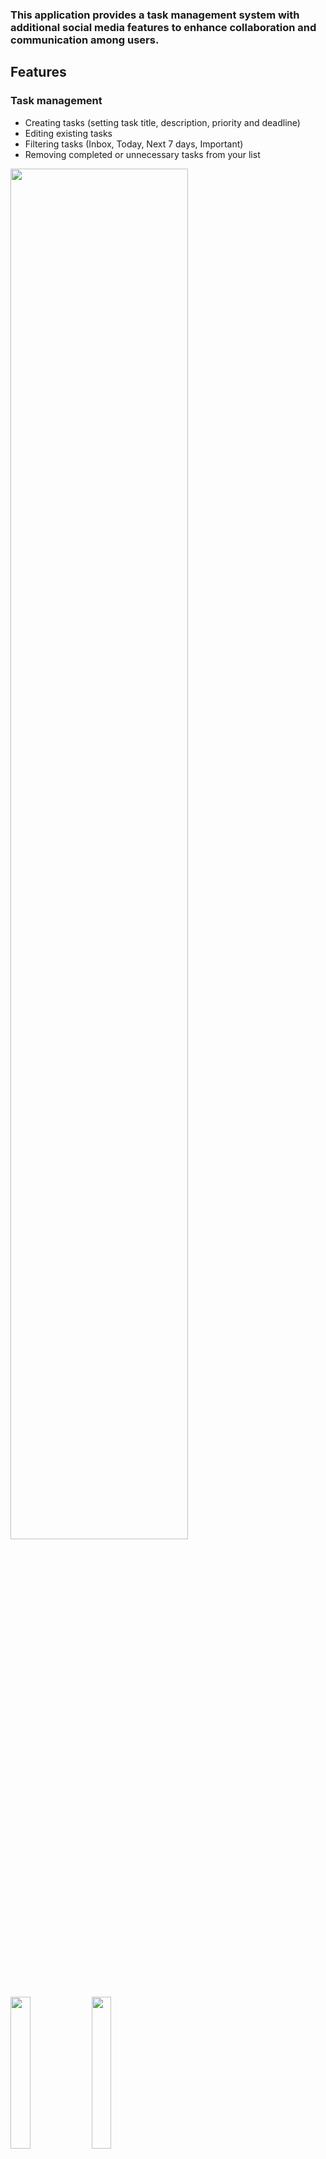 ### This application provides a task management system with additional social media features to enhance collaboration and communication among users.

## Features
### Task management
- Creating tasks (setting task title, description, priority and deadline)
- Editing existing tasks
- Filtering tasks (Inbox, Today, Next 7 days, Important)
- Removing completed or unnecessary tasks from your list

<img src="https://github.com/bartlomiejszwarc/todos-frontend/assets/86133933/531ed486-4c82-4861-bc27-1c51ca580182" width="75%" height="75%">
<img src="https://github.com/bartlomiejszwarc/todos-frontend/assets/86133933/6d8577ee-b0ee-4211-aee6-2fe44859eef3" width="25%" height="25%">
<img src="https://github.com/bartlomiejszwarc/todos-frontend/assets/86133933/dff8fe57-d34a-432b-a9e2-fd90318d2325" width="25%" height="25%">
<img src="https://github.com/bartlomiejszwarc/todos-frontend/assets/86133933/abbc493c-da47-41b5-983b-012d69294347" width="75%" height="75%">




### Social media features
- Adding posts to get help from users from your friends list
- Deleting posts
- Searching and inviting users to your friends list
- Accepting and declining invitations
- Removing users from friends list
- Displaying friends details (phone number, e-mail address, country, city, if available)
- Reading other users posts
- Profile customization (adding profile image, changing user's details such as display name, phone number, e-mail, city or country)
- Settings (visibility of your email address and phone number to other users, changing password, removing account)

<img src="https://github.com/bartlomiejszwarc/todos-frontend/assets/86133933/00cbaad5-676c-442c-8a09-926592e87c3b" width="25%" height="25%">
<img src="https://github.com/bartlomiejszwarc/todos-frontend/assets/86133933/6db3e46a-5614-4574-acfa-1528e7b9c615" width="25%" height="25%">
<img src="https://github.com/bartlomiejszwarc/todos-frontend/assets/86133933/cf9928b3-8de1-4a19-86fd-59ed4364deb2" width="25%" height="25%">
<img src="https://github.com/bartlomiejszwarc/todos-frontend/assets/86133933/a2d905fa-e634-4f9e-b50c-1aefe1060178" width="25%" height="25%">
<img src="https://github.com/bartlomiejszwarc/todos-frontend/assets/86133933/4141a368-f60d-4173-acba-a596fc84e6e3" width="25%" height="25%">

<img src="https://github.com/bartlomiejszwarc/todos-frontend/assets/86133933/eadf64b1-2d23-40e4-8e65-1777b8dc72ad" width="25%" height="25%">
<img src="https://github.com/bartlomiejszwarc/todos-frontend/assets/86133933/94de1076-569d-48eb-81c0-6b3ad865e1c9" width="25%" height="25%">

## Tech stack
### Frontend
- React
- Tailwind CSS
 
### Backend
- Express.js
- Mongoose
- MongoDB
### Backend repository: https://github.com/bartlomiejszwarc/todos-backend
